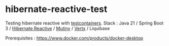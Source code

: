 # hibernate-reactive-test
Testing hibernate reactive with [testcontainers](https://testcontainers.com/).
Stack : Java 21 / Spring Boot 3 / [Hibernate Reactive](https://hibernate.org/reactive/) / [Mutiny](https://smallrye.io/smallrye-mutiny/1.6.0/tutorials/getting-mutiny/) / [Vertx](https://vertx.io/docs/vertx-pg-client/java/) / Liquibase

Prerequisites : https://www.docker.com/products/docker-desktop